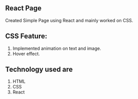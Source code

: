 ## React Page
Created Simple Page using React and mainly worked on CSS.

## CSS Feature:
1. Implemented animation on text and image.
2. Hover effect.

## Technology used are
1. HTML
2. CSS
3. React
